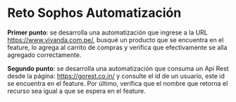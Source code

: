 # Reto Sophos Automatización

**Primer punto**: se desarrolla una automatización que ingrese a la URL https://www.vivanda.com.pe/, busqué un producto que se encuentra en el feature, lo agrega al carrito de compras y verifica que efectivamente se alla agregado correctamente.

**Segundo punto**: se desarrolla una automatización que consuma un Api Rest desde la página: https://gorest.co.in/ y consulte el id de un usuario, este id se encuentra en el feature. Por último, verifica que el nombre que retorna el recurso sea igual a que se espera en el feature.
